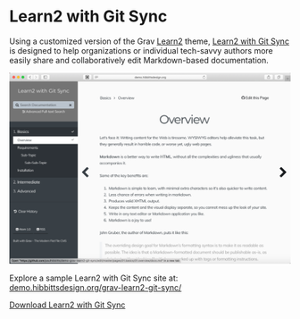 # Learn2 with Git Sync

Using a customized version of the Grav [Learn2](https://github.com/getgrav/grav-theme-learn2) theme, [Learn2 with Git Sync](https://github.com/hibbitts-design/grav-skeleton-learn2-with-git-sync) is designed to help organizations or individual tech-savvy authors more easily share and collaboratively edit Markdown-based documentation.

![Learn2 with Git Sync](images/learn2gitsync.png)

Explore a sample Learn2 with Git Sync site at: <br> [demo.hibbittsdesign.org/grav-learn2-git-sync/](http://demo.hibbittsdesign.org/grav-learn2-git-sync/)

[Download Learn2 with Git Sync](https://github.com/hibbitts-design/grav-skeleton-learn2-with-git-sync/releases/latest/download/grav-skeleton-learn2-with-git-sync.zip ':class=button')
